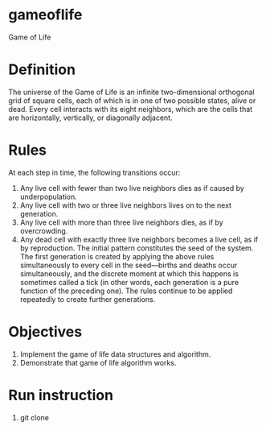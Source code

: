 # gameoflife
Game of Life

# Definition

The universe of the Game of Life is an infinite two-dimensional orthogonal grid of square cells, each of
which is in one of two possible states, alive or dead. Every cell interacts with its eight neighbors, which
are the cells that are horizontally, vertically, or diagonally adjacent.


# Rules

At each step in time, the following transitions occur:
1. Any live cell with fewer than two live neighbors dies as if caused by underpopulation.
2. Any live cell with two or three live neighbors lives on to the next generation.
3. Any live cell with more than three live neighbors dies, as if by overcrowding.
4. Any dead cell with exactly three live neighbors becomes a live cell, as if by reproduction.
The initial pattern constitutes the seed of the system. The first generation is created by applying the
above rules simultaneously to every cell in the seed—births and deaths occur simultaneously, and the
discrete moment at which this happens is sometimes called a tick (in other words, each generation is a
pure function of the preceding one). The rules continue to be applied repeatedly to create further
generations.


# Objectives

1. Implement the game of life data structures and algorithm.
2. Demonstrate that game of life algorithm works.


# Run instruction

1. git clone
